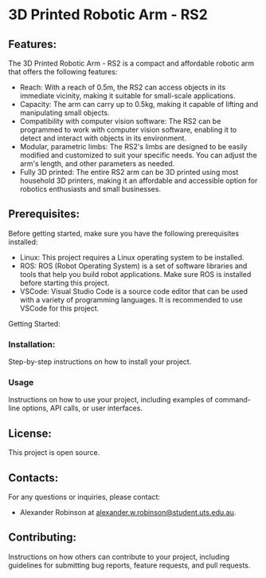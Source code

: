 # 3D Printed Robotic Arm - RS2

## Features:

The 3D Printed Robotic Arm - RS2 is a compact and affordable robotic arm that offers the following features:

- Reach: With a reach of 0.5m, the RS2 can access objects in its immediate vicinity, making it suitable for small-scale applications.
- Capacity: The arm can carry up to 0.5kg, making it capable of lifting and manipulating small objects.
- Compatibility with computer vision software: The RS2 can be programmed to work with computer vision software, enabling it to detect and interact with objects in its environment.
- Modular, parametric limbs: The RS2's limbs are designed to be easily modified and customized to suit your specific needs. You can adjust the arm's length, and other parameters as needed.
- Fully 3D printed: The entire RS2 arm can be 3D printed using most household 3D printers, making it an affordable and accessible option for robotics enthusiasts and small businesses.

## Prerequisites:

Before getting started, make sure you have the following prerequisites installed:

- Linux: This project requires a Linux operating system to be installed.
- ROS: ROS (Robot Operating System) is a set of software libraries and tools that help you build robot applications. Make sure ROS is installed before starting this project.
- VSCode: Visual Studio Code is a source code editor that can be used with a variety of programming languages. It is recommended to use VSCode for this project.

Getting Started:

### Installation:

Step-by-step instructions on how to install your project.

### Usage

Instructions on how to use your project, including examples of command-line options, API calls, or user interfaces.

## License:

This project is open source.

## Contacts:

For any questions or inquiries, please contact: 
 - Alexander Robinson at alexander.w.robinson@student.uts.edu.au.

## Contributing:

Instructions on how others can contribute to your project, including guidelines for submitting bug reports, feature requests, and pull requests.
